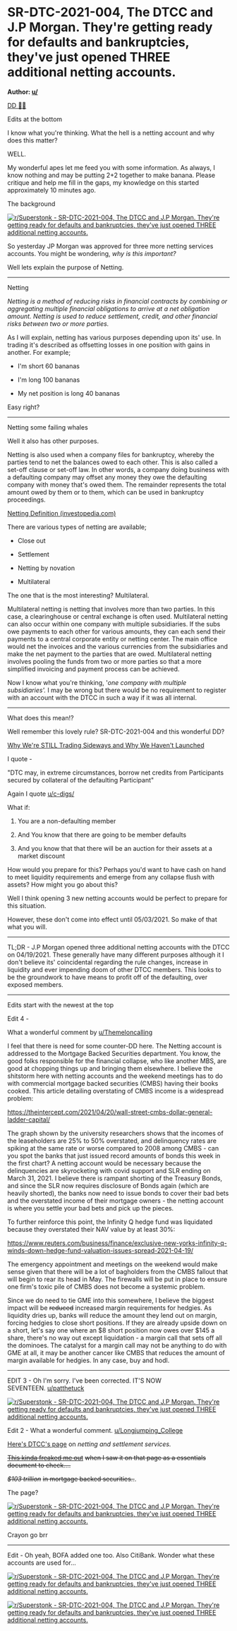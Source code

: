 SR-DTC-2021-004, The DTCC and J.P Morgan. They're getting ready for defaults and bankruptcies, they've just opened THREE additional netting accounts.
=====================================================================================================================================================

**Author: [u/](https://www.reddit.com/user/JustBeingPunny/)**

[DD 👨‍🔬](https://www.reddit.com/r/Superstonk/search?q=flair_name%3A%22DD%20%F0%9F%91%A8%E2%80%8D%F0%9F%94%AC%22&restrict_sr=1)

Edits at the bottom

I know what you're thinking. What the hell is a netting account and why does this matter?

WELL.

My wonderful apes let me feed you with some information. As always, I know nothing and may be putting 2+2 together to make banana. Please critique and help me fill in the gaps, my knowledge on this started approximately 10 minutes ago.

The background

[![r/Superstonk - SR-DTC-2021-004, The DTCC and J.P Morgan. They're getting ready for defaults and bankruptcies, they've just opened THREE additional netting accounts.](https://preview.redd.it/9jbqiv21ybu61.png?width=818&format=png&auto=webp&s=bfb10ccc8c15acef2db91dcb37da4aee8761a26a)](https://preview.redd.it/9jbqiv21ybu61.png?width=818&format=png&auto=webp&s=bfb10ccc8c15acef2db91dcb37da4aee8761a26a)

So yesterday JP Morgan was approved for three more netting services accounts. You might be wondering, *why is this important?*

Well lets explain the purpose of Netting.

___________________________________________________________________________________________________________

Netting

*Netting is a method of reducing risks in financial contracts by combining or aggregating multiple financial obligations to arrive at a net obligation amount. Netting is used to reduce settlement, credit, and other financial risks between two or more parties.*

As I will explain, netting has various purposes depending upon its' use. In trading it's described as offsetting losses in one position with gains in another. For example;

-   I'm short 60 bananas

-   I'm long 100 bananas

-   My net position is long 40 bananas

Easy right?

___________________________________________________________________________________________________

Netting some failing whales

Well it also has other purposes.

Netting is also used when a company files for bankruptcy, whereby the parties tend to net the balances owed to each other. This is also called a set-off clause or set-off law. In other words, a company doing business with a defaulting company may offset any money they owe the defaulting company with money that's owed them. The remainder represents the total amount owed by them or to them, which can be used in bankruptcy proceedings.

[Netting Definition (investopedia.com)](https://www.investopedia.com/terms/n/netting.asp)

There are various types of netting are available;

-   Close out

-   Settlement

-   Netting by novation

-   Multilateral

The one that is the most interesting? Multilateral.

Multilateral netting is netting that involves more than two parties. In this case, a clearinghouse or central exchange is often used. Multilateral netting can also occur within one company with multiple subsidiaries. If the subs owe payments to each other for various amounts, they can each send their payments to a central corporate entity or netting center. The main office would net the invoices and the various currencies from the subsidiaries and make the net payment to the parties that are owed. Multilateral netting involves pooling the funds from two or more parties so that a more simplified invoicing and payment process can be achieved.

Now I know what you're thinking, '*one company with multiple subsidiaries'.* I may be wrong but there would be no requirement to register with an account with the DTCC in such a way if it was all internal.

_______________________________________________________________________________________________

What does this mean!?

Well remember this lovely rule? SR-DTC-2021-004 and this wonderful DD?

[Why We're STILL Trading Sideways and Why We Haven't Launched](https://www.reddit.com/r/Superstonk/comments/mu9xed/why_were_still_trading_sideways_and_why_we_havent/)

I quote -

"DTC may, in extreme circumstances, borrow net credits from Participants secured by collateral of the defaulting Participant"

Again I quote [u/c-digs/](https://www.reddit.com/user/c-digs/)

What if:

1.  You are a non-defaulting member

2.  And You know that there are going to be member defaults

3.  And you know that that there will be an auction for their assets at a market discount

How would you prepare for this? Perhaps you'd want to have cash on hand to meet liquidity requirements and emerge from any collapse flush with assets? How might you go about this?

Well I think opening 3 new netting accounts would be perfect to prepare for this situation.

However, these don't come into effect until 05/03/2021. So make of that what you will.

___________________________________________________________________________________________________

TL;DR - J.P Morgan opened three additional netting accounts with the DTCC on 04/19/2021. These generally have many different purposes although it I don't believe its' coincidental regarding the rule changes, increase in liquidity and ever impending doom of other DTCC members. This looks to be the groundwork to have means to profit off of the defaulting, over exposed members.

_____________________________________________________________________________________________

Edits start with the newest at the top

Edit 4 -

What a wonderful comment by [u/Themeloncalling](https://www.reddit.com/u/Themeloncalling/)

I feel that there is need for some counter-DD here. The Netting account is addressed to the Mortgage Backed Securities department. You know, the good folks responsible for the financial collapse, who like another MBS, are good at chopping things up and bringing them elsewhere. I believe the shitstorm here with netting accounts and the weekend meetings has to do with commercial mortgage backed securities (CMBS) having their books cooked. This article detailing overstating of CMBS income is a widespread problem:

<https://theintercept.com/2021/04/20/wall-street-cmbs-dollar-general-ladder-capital/>

The graph shown by the university researchers shows that the incomes of the leaseholders are 25% to 50% overstated, and delinquency rates are spiking at the same rate or worse compared to 2008 among CMBS - can you spot the banks that just issued record amounts of bonds this week in the first chart? A netting account would be necessary because the delinquencies are skyrocketing with covid support and SLR ending on March 31, 2021. I believe there is rampant shorting of the Treasury Bonds, and since the SLR now requires disclosure of Bonds again (which are heavily shorted), the banks now need to issue bonds to cover their bad bets and the overstated income of their mortgage owners - the netting account is where you settle your bad bets and pick up the pieces.

To further reinforce this point, the Infinity Q hedge fund was liquidated because they overstated their NAV value by at least 30%:

<https://www.reuters.com/business/finance/exclusive-new-yorks-infinity-q-winds-down-hedge-fund-valuation-issues-spread-2021-04-19/>

The emergency appointment and meetings on the weekend would make sense given that there will be a lot of bagholders from the CMBS fallout that will begin to rear its head in May. The firewalls will be put in place to ensure one firm's toxic pile of CMBS does not become a systemic problem.

Since we do need to tie GME into this somewhere, I believe the biggest impact will be ~~reduced~~ increased margin requirements for hedgies. As liquidity dries up, banks will reduce the amount they lend out on margin, forcing hedgies to close short positions. If they are already upside down on a short, let's say one where an $8 short position now owes over $145 a share, there's no way out except liquidation - a margin call that sets off all the dominoes. The catalyst for a margin call may not be anything to do with GME at all, it may be another cancer like CMBS that reduces the amount of margin available for hedgies. In any case, buy and hodl.

_____________________________________________________

EDIT 3 - Oh I'm sorry. I've been corrected. IT'S NOW SEVENTEEN. [u/patthetuck](https://www.reddit.com/u/patthetuck/)

[![r/Superstonk - SR-DTC-2021-004, The DTCC and J.P Morgan. They're getting ready for defaults and bankruptcies, they've just opened THREE additional netting accounts.](https://preview.redd.it/31yr8yywjcu61.png?width=814&format=png&auto=webp&s=f2e5be82960621386f594d828713201ef9e79460)](https://preview.redd.it/31yr8yywjcu61.png?width=814&format=png&auto=webp&s=f2e5be82960621386f594d828713201ef9e79460)

Edit 2 - What a wonderful comment. [u/Longjumping_College](https://www.reddit.com/u/Longjumping_College/)

[Here's DTCC's page](https://www.dtcc.com/clearing-services/ficc-mbsd/msbd-netting) on *netting and settlement services.*

[~~This kinda freaked me out~~](https://www.dtcc.com/charts/previous-12-months-volume-for-mbs) ~~when I saw it on that page as a essentials document to check....~~

~~*$103 trillion*~~ ~~in mortgage backed securities..~~.

The page?

[![r/Superstonk - SR-DTC-2021-004, The DTCC and J.P Morgan. They're getting ready for defaults and bankruptcies, they've just opened THREE additional netting accounts.](https://preview.redd.it/kvnjndf3ecu61.png?width=884&format=png&auto=webp&s=897fdea90adcd04bde204fd93f22051c0f74622e)](https://preview.redd.it/kvnjndf3ecu61.png?width=884&format=png&auto=webp&s=897fdea90adcd04bde204fd93f22051c0f74622e)

Crayon go brr

____________________________________________________________________________________________________

Edit - Oh yeah, BOFA added one too. Also CitiBank. Wonder what these accounts are used for...

[![r/Superstonk - SR-DTC-2021-004, The DTCC and J.P Morgan. They're getting ready for defaults and bankruptcies, they've just opened THREE additional netting accounts.](https://preview.redd.it/kgtgknbhacu61.png?width=813&format=png&auto=webp&s=917b354a4476b27e3e6294fa2fe99e0fcb2b6946)](https://preview.redd.it/kgtgknbhacu61.png?width=813&format=png&auto=webp&s=917b354a4476b27e3e6294fa2fe99e0fcb2b6946)

[![r/Superstonk - SR-DTC-2021-004, The DTCC and J.P Morgan. They're getting ready for defaults and bankruptcies, they've just opened THREE additional netting accounts.](https://preview.redd.it/cv0u1ynracu61.png?width=810&format=png&auto=webp&s=69894769014fd39bc81538700206c151949f5af3)](https://preview.redd.it/cv0u1ynracu61.png?width=810&format=png&auto=webp&s=69894769014fd39bc81538700206c151949f5af3)
